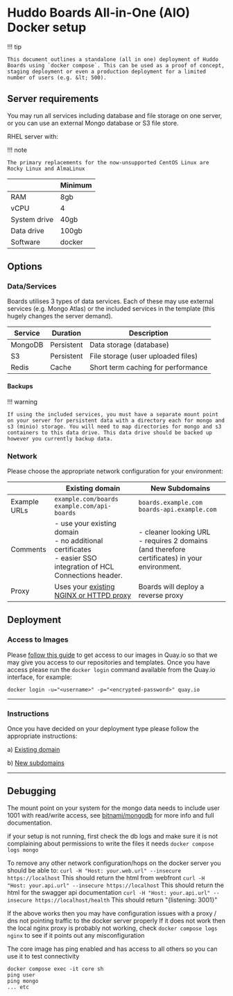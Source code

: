 # Huddo Boards All-in-One (AIO) Docker setup

!!! tip

    This document outlines a standalone (all in one) deployment of Huddo Boards using `docker compose`. This can be used as a proof of concept, staging deployment or even a production deployment for a limited number of users (e.g. &lt; 500).

## Server requirements

You may run all services including database and file storage on one server, or you can use an external Mongo database or S3 file store.

RHEL server with:

!!! note

    The primary replacements for the now-unsupported CentOS Linux are Rocky Linux and AlmaLinux

|              | Minimum |
| ------------ | ------- |
| RAM          | 8gb     |
| vCPU         | 4       |
| System drive | 40gb    |
| Data drive   | 100gb   |
| Software     | docker  |

## Options

### Data/Services

Boards utilises 3 types of data services. Each of these may use external services (e.g. Mongo Atlas) or the included services in the template (this hugely changes the server demand).

| Service | Duration   | Description                        |
| ------- | ---------- | ---------------------------------- |
| MongoDB | Persistent | Data storage (database)            |
| S3      | Persistent | File storage (user uploaded files) |
| Redis   | Cache      | Short term caching for performance |

#### Backups

!!! warning

    If using the included services, you must have a separate mount point on your server for persistent data with a directory each for mongo and s3 (minio) storage. You will need to map directories for mongo and s3 containers to this data drive. This data drive should be backed up however you currently backup data.

### Network

Please choose the appropriate network configuration for your environment:

|              | Existing domain                                                                                                     | New Subdomains                                                                                   |
| ------------ | ------------------------------------------------------------------------------------------------------------------- | ------------------------------------------------------------------------------------------------ |
| Example URLs | `example.com/boards`</br>`example.com/api-boards`                                                                   | `boards.example.com`</br>`boards-api.example.com`                                                |
| Comments     | - use your existing domain</br>- no additional certificates</br>- easier SSO integration of HCL Connections header. | - cleaner looking URL</br>- requires 2 domains (and therefore certificates) in your environment. |
| Proxy        | Uses your [existing NGINX or HTTPD proxy](./existing-domain/proxy.md)                                               | Boards will deploy a reverse proxy                                                               |

## Deployment

### Access to Images

Please [follow this guide](../images.md) to get access to our images in Quay.io so that we may give you access to our repositories and templates. Once you have access please run the `docker login` command available from the Quay.io interface, for example:

    docker login -u="<username>" -p="<encrypted-password>" quay.io

---

### Instructions

Once you have decided on your deployment type please follow the appropriate instructions:

a) [Existing domain](./existing-domain/index.md)

b) [New subdomains](./subdomains/index.md)

---

## Debugging

The mount point on your system for the mongo data needs to include user 1001 with read/write access, see [bitnami/mongodb](https://github.com/bitnami/bitnami-docker-mongodb) for more info and full documentation.

if your setup is not running, first check the db logs and make sure it is not complaining about permissions to write the files it needs
`docker compose logs mongo`

To remove any other network configuration/hops on the docker server you should be able to:
`curl -H "Host: your.web.url" --insecure https://localhost`
This should return the html from webfront
`curl -H "Host: your.api.url" --insecure https://localhost`
This should return the html for the swagger api documentation
`curl -H "Host: your.api.url" --insecure https://localhost/health`
This should return "{listening: 3001}"

If the above works then you may have configuration issues with a proxy / dns not pointing traffic to the docker server properly
If it does not work then the local nginx proxy is probably not working, check `docker compose logs nginx` to see if it points out any misconfiguration

The core image has ping enabled and has access to all others so you can use it to test connectivity

```shell
docker compose exec -it core sh
ping user
ping mongo
... etc
```
